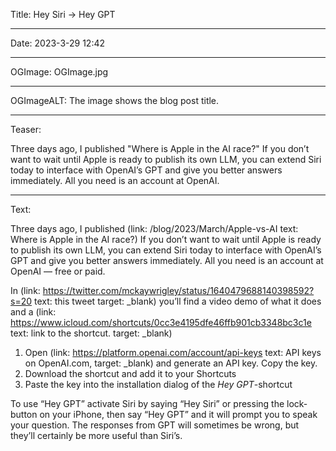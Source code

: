 Title: Hey Siri → Hey GPT

----

Date: 2023-3-29 12:42

----

OGImage: OGImage.jpg

----

OGImageALT: The image shows the blog post title.

----

Teaser:

Three days ago, I published "Where is Apple in the AI race?" If you don’t want to wait until Apple is ready to publish its own LLM, you can extend Siri today to interface with OpenAI’s GPT and give you better answers immediately. All you need is an account at OpenAI.

----

Text:

Three days ago, I published (link: /blog/2023/March/Apple-vs-AI text: Where is Apple in the AI race?) If you don’t want to wait until Apple is ready to publish its own LLM, you can extend Siri today to interface with OpenAI’s GPT and give you better answers immediately. All you need is an account at OpenAI — free or paid.

In (link: https://twitter.com/mckaywrigley/status/1640479688140398592?s=20 text: this tweet target: _blank) you’ll find a video demo of what it does and a (link: https://www.icloud.com/shortcuts/0cc3e4195dfe46ffb901cb3348bc3c1e text: link to the shortcut. target: _blank)

1. Open (link: https://platform.openai.com/account/api-keys text: API keys on OpenAI.com, target: _blank) and generate an API key. Copy the key.
2. Download the shortcut and add it to your Shortcuts
3. Paste the key into the installation dialog of the *Hey GPT*-shortcut

To use “Hey GPT” activate Siri by saying “Hey Siri” or pressing the lock-button on your iPhone, then say “Hey GPT” and it will prompt you to speak your question. The responses from GPT will sometimes be wrong, but they’ll certainly be more useful than Siri’s.